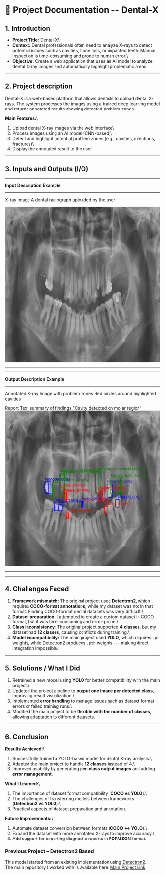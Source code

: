 # 📑 Project Documentation -- Dental-X

## 1. Introduction

-   **Project Title:** Dental-X\
-   **Context:** Dental professionals often need to analyze X-rays to
    detect potential issues such as cavities, bone loss, or impacted
    teeth. Manual inspection is time-consuming and prone to human
    error.\
-   **Objective:** Create a web application that uses an AI model to
    analyze dental X-ray images and automatically highlight problematic
    areas.

------------------------------------------------------------------------
## 2. Project description
Dental-X is a web-based platform that allows dentists to upload dental
X-rays. The system processes the images using a trained deep learning
model and returns annotated results showing detected problem zones.

**Main Features:**\
1. Upload dental X-ray images via the web interface\
2. Process images using an AI model (CNN-based)\
3. Detect and highlight potential problem zones (e.g., cavities,
infections, fractures)\
4. Display the annotated result to the user

------------------------------------------------------------------------

## 3. Inputs and Outputs (I/O)

  ------------------------------------------------------------------------
  **Input**           **Description**               **Example**
  ------------------- ----------------------------- ----------------------
  X-ray image         A dental radiograph uploaded 
                       by the user    
                
![test](images/test.jpg)
                                    

  ------------------------------------------------------------------------

  -----------------------------------------------------------------------
  **Output**           **Description**              **Example**
  -------------------- ---------------------------- ---------------------
  Annotated X-ray      Image with problem zones     Red circles around
                       highlighted                  cavities

  Report               Text summary of findings     "Cavity detected on
                                                    molar region"
                                                     ![result](images/result.png)

  -----------------------------------------------------------------------
 
------------------------------------------------------------------------

## 4. Challenges Faced

1.  **Framework mismatch:** The original project used **Detectron2**,
    which requires **COCO-format annotations**, while my dataset was not
    in that format. Finding COCO-format dental datasets was very
    difficult.\
2.  **Dataset preparation:** I attempted to create a custom dataset in
    COCO format, but it was time-consuming and error-prone.\
3.  **Class inconsistency:** The original project supported **4
    classes**, but my dataset had **12 classes**, causing conflicts
    during training.\
4.  **Model incompatibility:** The main project used **YOLO**, which
    requires `.pt` weights, while Detectron2 produces `.pth` weights ---
    making direct integration impossible.

------------------------------------------------------------------------

## 5. Solutions / What I Did

1.  Retrained a new model using **YOLO** for better compatibility with
    the main project.\
2.  Updated the project pipeline to **output one image per detected
    class**, improving result visualization.\
3.  Implemented **error handling** to manage issues such as dataset
    format errors or failed training runs.\
4.  Modified the main project to be **flexible with the number of
    classes**, allowing adaptation to different datasets.

------------------------------------------------------------------------

## 6. Conclusion

**Results Achieved:**\
1. Successfully trained a YOLO-based model for dental X-ray analysis.\
2. Adapted the main project to handle **12 classes** instead of 4.\
3. Improved usability by generating **per-class output images** and
adding **error management**.

**What I Learned:**\
1. The importance of dataset format compatibility (**COCO vs YOLO**).\
2. The challenges of transferring models between frameworks
(**Detectron2 vs YOLO**).\
3. Practical aspects of dataset preparation and annotation.

**Future Improvements:**\
1. Automate dataset conversion between formats (**COCO ↔ YOLO**).\
2. Expand the dataset with more annotated X-rays to improve accuracy.\
3. Add support for exporting diagnostic reports in **PDF/JSON** format.



### Previous Project – Detectron2 Based  

This model started from an existing implementation using [Detectron2](https://github.com/arpsn123/Dental-X-RAY-Image-Detection-and-Instance-Segmentation).  
The main repository I worked with is available here: [Main Project Link](https://github.com/SubGlitch1/DentalXrayAI).  

